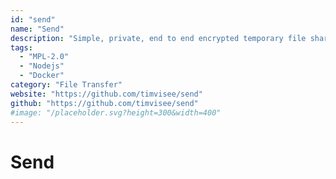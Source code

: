 ```yaml
---
id: "send"
name: "Send"
description: "Simple, private, end to end encrypted temporary file sharing, originally built by Mozilla."
tags:
  - "MPL-2.0"
  - "Nodejs"
  - "Docker"
category: "File Transfer"
website: "https://github.com/timvisee/send"
github: "https://github.com/timvisee/send"
#image: "/placeholder.svg?height=300&width=400"
---
```


# Send
